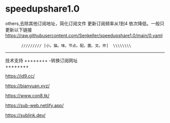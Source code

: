# speedupshare1.0
others,去除其他订阅地址，简化订阅文件
更新订阅频率从1到4 依次降低。一般只更新以下链接
https://raw.githubusercontent.com/Senkeller/speedupshare1.0/main/0.yaml

           ///////// [小。猫。咪。节点。配。置。文。件]  \\\\\\\\
           
           





































_________________________________________________________________________________________________________________________________________________________________________________
技术支持
++++++++
-转换订阅网址                   
++++++++

https://id9.cc/

https://bianyuan.xyz/

https://www.con8.tk/

https://sub-web.netlify.app/

https://sublink.dev/
